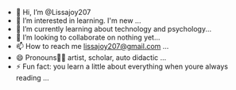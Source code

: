 - 👋 Hi, I’m @Lissajoy207
- 👀 I’m interested in learning. I'm new ...
- 🌱 I’m currently learning about technology and psychology...
- 💞️ I’m looking to collaborate on nothing yet...
- 📫 How to reach me lissajoy207@gmail.com ...
- 😄 Pronouns🧑‍🎨 artist, scholar, auto didactic ...
- ⚡ Fun fact: you learn a little about everything when youre always reading ...

<!---
Lissajoy207/Lissajoy207 is a ✨ special ✨ repository because its `README.md` (this file) appears on your GitHub profile.
You can click the Preview link to take a look at your changes.
--->





